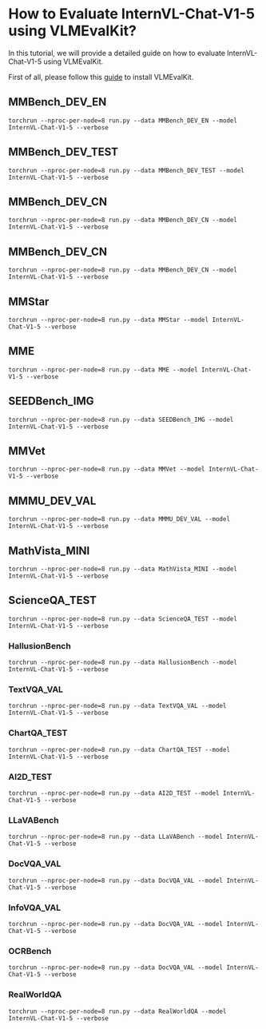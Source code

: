 # How to Evaluate InternVL-Chat-V1-5 using VLMEvalKit?

In this tutorial, we will provide a detailed guide on how to evaluate InternVL-Chat-V1-5 using VLMEvalKit.

First of all, please follow this [guide](https://github.com/open-compass/VLMEvalKit/blob/main/Quickstart.md) to install VLMEvalKit.

## MMBench_DEV_EN

```
torchrun --nproc-per-node=8 run.py --data MMBench_DEV_EN --model InternVL-Chat-V1-5 --verbose
```

## MMBench_DEV_TEST

```
torchrun --nproc-per-node=8 run.py --data MMBench_DEV_TEST --model InternVL-Chat-V1-5 --verbose
```

## MMBench_DEV_CN

```
torchrun --nproc-per-node=8 run.py --data MMBench_DEV_CN --model InternVL-Chat-V1-5 --verbose
```

## MMBench_DEV_CN

```
torchrun --nproc-per-node=8 run.py --data MMBench_DEV_CN --model InternVL-Chat-V1-5 --verbose
```

## MMStar

```
torchrun --nproc-per-node=8 run.py --data MMStar --model InternVL-Chat-V1-5 --verbose
```

## MME

```
torchrun --nproc-per-node=8 run.py --data MME --model InternVL-Chat-V1-5 --verbose
```

## SEEDBench_IMG

```
torchrun --nproc-per-node=8 run.py --data SEEDBench_IMG --model InternVL-Chat-V1-5 --verbose
```

## MMVet

```
torchrun --nproc-per-node=8 run.py --data MMVet --model InternVL-Chat-V1-5 --verbose
```

## MMMU_DEV_VAL

```
torchrun --nproc-per-node=8 run.py --data MMMU_DEV_VAL --model InternVL-Chat-V1-5 --verbose
```

## MathVista_MINI

```
torchrun --nproc-per-node=8 run.py --data MathVista_MINI --model InternVL-Chat-V1-5 --verbose
```

## ScienceQA_TEST

```
torchrun --nproc-per-node=8 run.py --data ScienceQA_TEST --model InternVL-Chat-V1-5 --verbose
```

### HallusionBench

```
torchrun --nproc-per-node=8 run.py --data HallusionBench --model InternVL-Chat-V1-5 --verbose
```

### TextVQA_VAL

```
torchrun --nproc-per-node=8 run.py --data TextVQA_VAL --model InternVL-Chat-V1-5 --verbose
```

### ChartQA_TEST

```
torchrun --nproc-per-node=8 run.py --data ChartQA_TEST --model InternVL-Chat-V1-5 --verbose
```

### AI2D_TEST

```
torchrun --nproc-per-node=8 run.py --data AI2D_TEST --model InternVL-Chat-V1-5 --verbose
```

### LLaVABench

```
torchrun --nproc-per-node=8 run.py --data LLaVABench --model InternVL-Chat-V1-5 --verbose
```

### DocVQA_VAL

```
torchrun --nproc-per-node=8 run.py --data DocVQA_VAL --model InternVL-Chat-V1-5 --verbose
```

### InfoVQA_VAL

```
torchrun --nproc-per-node=8 run.py --data DocVQA_VAL --model InternVL-Chat-V1-5 --verbose
```

### OCRBench

```
torchrun --nproc-per-node=8 run.py --data DocVQA_VAL --model InternVL-Chat-V1-5 --verbose
```

### RealWorldQA

```
torchrun --nproc-per-node=8 run.py --data RealWorldQA --model InternVL-Chat-V1-5 --verbose
```
